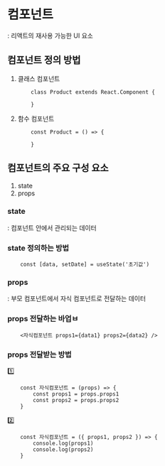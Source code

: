 # 컴포넌트
: 리액트의 재사용 가능한 UI 요소

## 컴포넌트 정의 방법
1. 클래스 컴포넌트
    ```
        class Product extends React.Component {

        }
    ```
2. 함수 컴포넌트
    ```
        const Product = () => {

        }
    ```
## 컴포넌트의 주요 구성 요소
1. state
2. props

### state
: 컴포넌트 안에서 관리되는 데이터

### state 정의하는 방법
```
    const [data, setDate] = useState('초기값')
```

### props
: 부모 컴포넌트에서 자식 컴포넌트로 전달하는 데이터

### props 전달하는 바업ㅂ
```
    <자식컴포넌트 props1={data1} props2={data2} />
```

### props 전달받는 방법
1️⃣
```
    const 자식컴포넌트 = (props) => {
        const props1 = props.props1
        const props2 = props.props2
    }
```
2️⃣
```
    const 자식컴포넌트 = ({ props1, props2 }) => {
        console.log(props1)
        console.log(props2)
    }
```